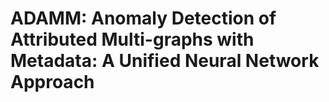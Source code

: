 # ADAMM: Anomaly Detection of Attributed Multi-graphs with Metadata: A Unified Neural Network Approach

